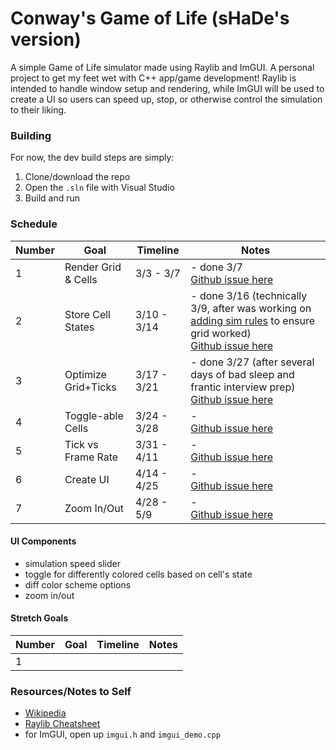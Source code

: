 # Conway's Game of Life (sHaDe's version)

A simple Game of Life simulator made using Raylib and ImGUI.
A personal project to get my feet wet with C++ app/game development!
Raylib is intended to handle window setup and rendering, while
ImGUI will be used to create a UI so users can speed up, stop, or
otherwise control the simulation to their liking.


### Building

For now, the dev build steps are simply:

1. Clone/download the repo
2. Open the `.sln` file with Visual Studio
3. Build and run


### Schedule

Number  | Goal          | Timeline      | Notes
--|---------------------|---------------|--------
1 | Render Grid & Cells | 3/3 - 3/7     | - done 3/7 <br> [Github issue here](https://github.com/hadan24/game-of-life/issues/1)
2 | Store Cell States   | 3/10 - 3/14   | - done 3/16 (technically 3/9, after was working on [adding sim rules](https://github.com/hadan24/game-of-life/issues/4) to ensure grid worked)<br> [Github issue here](https://github.com/hadan24/game-of-life/issues/2)
3 | Optimize Grid+Ticks | 3/17 - 3/21   | - done 3/27 (after several days of bad sleep and frantic interview prep) <br> [Github issue here](https://github.com/hadan24/game-of-life/issues/8)
4 | Toggle-able Cells   | 3/24 - 3/28   | - <br> [Github issue here](https://github.com/hadan24/game-of-life/issues/5)
5 | Tick vs Frame Rate  | 3/31 - 4/11   | - <br> [Github issue here](https://github.com/hadan24/game-of-life/issues/3)
6 | Create UI           | 4/14 - 4/25   | - <br> [Github issue here](https://github.com/hadan24/game-of-life/issues/6)
7 | Zoom In/Out         | 4/28 - 5/9    | - <br> [Github issue here](https://github.com/hadan24/game-of-life/issues/7)

#### UI Components
- simulation speed slider
- toggle for differently colored cells based on cell's state
- diff color scheme options
- zoom in/out

#### Stretch Goals

Number  | Goal          | Timeline      | Notes
--|---------------------|---------------|--------
1 |


### Resources/Notes to Self
- [Wikipedia](https://en.wikipedia.org/wiki/Conway's_Game_of_Life)
- [Raylib Cheatsheet](https://www.raylib.com/cheatsheet/cheatsheet.html)
- for ImGUI, open up `imgui.h` and `imgui_demo.cpp`